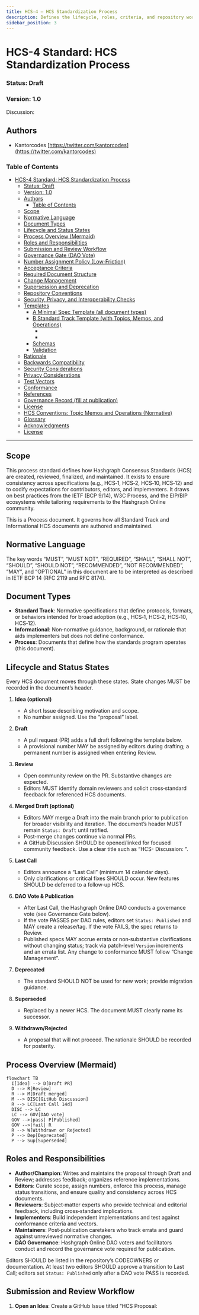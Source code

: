 ```yaml
---
title: HCS-4 — HCS Standardization Process
description: Defines the lifecycle, roles, criteria, and repository workflow for proposing, reviewing, approving, publishing, and maintaining Hashgraph Consensus Standards (HCS).
sidebar_position: 3
---
```


# HCS-4 Standard: HCS Standardization Process

### Status: Draft

### Version: 1.0

Discussion: <URL to GitHub Discussion>

## Authors

- Kantorcodes [https://twitter.com/kantorcodes](https://twitter.com/kantorcodes)

### Table of Contents

- [HCS-4 Standard: HCS Standardization Process](#hcs-4-standard-hcs-standardization-process)
    - [Status: Draft](#status-draft)
    - [Version: 1.0](#version-10)
  - [Authors](#authors)
    - [Table of Contents](#table-of-contents)
  - [Scope](#scope)
  - [Normative Language](#normative-language)
  - [Document Types](#document-types)
  - [Lifecycle and Status States](#lifecycle-and-status-states)
  - [Process Overview (Mermaid)](#process-overview-mermaid)
  - [Roles and Responsibilities](#roles-and-responsibilities)
  - [Submission and Review Workflow](#submission-and-review-workflow)
  - [Governance Gate (DAO Vote)](#governance-gate-dao-vote)
  - [Number Assignment Policy (Low‑Friction)](#number-assignment-policy-lowfriction)
  - [Acceptance Criteria](#acceptance-criteria)
  - [Required Document Structure](#required-document-structure)
  - [Change Management](#change-management)
  - [Supersession and Deprecation](#supersession-and-deprecation)
  - [Repository Conventions](#repository-conventions)
  - [Security, Privacy, and Interoperability Checks](#security-privacy-and-interoperability-checks)
  - [Templates](#templates)
    - [A Minimal Spec Template (all document types)](#a-minimal-spec-template-all-document-types)
    - [B Standard Track Template (with Topics, Memos, and Operations)](#b-standard-track-template-with-topics-memos-and-operations)
      - [](#)
      - [](#-1)
    - [Schemas](#schemas)
    - [Validation](#validation)
  - [Rationale](#rationale)
  - [Backwards Compatibility](#backwards-compatibility)
  - [Security Considerations](#security-considerations)
  - [Privacy Considerations](#privacy-considerations)
  - [Test Vectors](#test-vectors)
  - [Conformance](#conformance)
  - [References](#references)
  - [Governance Record (fill at publication)](#governance-record-fill-at-publication)
  - [License](#license)
  - [HCS Conventions: Topic Memos and Operations (Normative)](#hcs-conventions-topic-memos-and-operations-normative)
  - [Glossary](#glossary)
  - [Acknowledgments](#acknowledgments)
  - [License](#license-1)

---

## Scope

This process standard defines how Hashgraph Consensus Standards (HCS) are created, reviewed, finalized, and maintained. It exists to ensure consistency across specifications (e.g., HCS‑1, HCS‑2, HCS‑10, HCS‑12) and to codify expectations for contributors, editors, and implementers. It draws on best practices from the IETF (BCP 9/14), W3C Process, and the EIP/BIP ecosystems while tailoring requirements to the Hashgraph Online community.

This is a Process document. It governs how all Standard Track and Informational HCS documents are authored and maintained.

## Normative Language

The key words “MUST”, “MUST NOT”, “REQUIRED”, “SHALL”, “SHALL NOT”, “SHOULD”, “SHOULD NOT”, “RECOMMENDED”, “NOT RECOMMENDED”, “MAY”, and “OPTIONAL” in this document are to be interpreted as described in IETF BCP 14 (RFC 2119 and RFC 8174).

## Document Types

- **Standard Track**: Normative specifications that define protocols, formats, or behaviors intended for broad adoption (e.g., HCS‑1, HCS‑2, HCS‑10, HCS‑12).
- **Informational**: Non‑normative guidance, background, or rationale that aids implementers but does not define conformance.
- **Process**: Documents that define how the standards program operates (this document).

## Lifecycle and Status States

Every HCS document moves through these states. State changes MUST be recorded in the document’s header.

1. **Idea (optional)**

   - A short Issue describing motivation and scope.
   - No number assigned. Use the “proposal” label.

2. **Draft**

   - A pull request (PR) adds a full draft following the template below.
   - A provisional number MAY be assigned by editors during drafting; a permanent number is assigned when entering Review.

3. **Review**

   - Open community review on the PR. Substantive changes are expected.
   - Editors MUST identify domain reviewers and solicit cross‑standard feedback for referenced HCS documents.

4. **Merged Draft (optional)**

   - Editors MAY merge a Draft into the main branch prior to publication for broader visibility and iteration. The document’s header MUST remain `Status: Draft` until ratified.
   - Post‑merge changes continue via normal PRs.
   - A GitHub Discussion SHOULD be opened/linked for focused community feedback. Use a clear title such as “HCS-<number> Discussion: <short title>”.

5. **Last Call**

   - Editors announce a “Last Call” (minimum 14 calendar days).
   - Only clarifications or critical fixes SHOULD occur. New features SHOULD be deferred to a follow‑up HCS.

6. **DAO Vote & Publication**

   - After Last Call, the Hashgraph Online DAO conducts a governance vote (see Governance Gate below).
   - If the vote PASSES per DAO rules, editors set `Status: Published` and MAY create a release/tag. If the vote FAILS, the spec returns to Review.
   - Published specs MAY accrue errata or non‑substantive clarifications without changing status; track via patch‑level `Version` increments and an errata list. Any change to conformance MUST follow “Change Management”.

7. **Deprecated**

   - The standard SHOULD NOT be used for new work; provide migration guidance.

8. **Superseded**

   - Replaced by a newer HCS. The document MUST clearly name its successor.

9. **Withdrawn/Rejected**
   - A proposal that will not proceed. The rationale SHOULD be recorded for posterity.

## Process Overview (Mermaid)

```mermaid
flowchart TB
  I[Idea] --> D[Draft PR]
  D --> R[Review]
  R --> M[Draft merged]
  M --> DISC[GitHub Discussion]
  R --> LC[Last Call 14d]
  DISC --> LC
  LC --> GOV[DAO vote]
  GOV -->|pass| P[Published]
  GOV -->|fail| R
  R --> W[Withdrawn or Rejected]
  P --> Dep[Deprecated]
  P --> Sup[Superseded]
```

## Roles and Responsibilities

- **Author/Champion**: Writes and maintains the proposal through Draft and Review; addresses feedback; organizes reference implementations.
- **Editors**: Curate scope, assign numbers, enforce this process, manage status transitions, and ensure quality and consistency across HCS documents.
- **Reviewers**: Subject‑matter experts who provide technical and editorial feedback, including cross‑standard implications.
- **Implementers**: Build independent implementations and test against conformance criteria and vectors.
- **Maintainers**: Post‑publication caretakers who track errata and guard against unreviewed normative changes.
- **DAO Governance**: Hashgraph Online DAO voters and facilitators conduct and record the governance vote required for publication.

Editors SHOULD be listed in the repository’s CODEOWNERS or documentation. At least two editors SHOULD approve a transition to Last Call; editors set `Status: Published` only after a DAO vote PASS is recorded.

## Submission and Review Workflow

1. **Open an Idea**: Create a GitHub Issue titled “HCS Proposal: <Title>” with motivation, scope, and links to related HCS documents.
2. **Draft the Document**: Fork/branch and add a specification following “Required Document Structure” and “Repository Conventions”. Set `Status: Draft`.
3. **Pick a Number (Low‑Friction)**: The author selects an unused HCS number when opening the PR and names the file accordingly (`docs/standards/hcs-<number>.md` or `.../index.md`). If uncertain, authors MAY temporarily use `hcs-X` and update after a quick check.
4. **Community Review**: Keep discussion in the PR. Substantive design changes SHOULD be captured as commits with rationale.
5. **Test Vectors & Implementations** (Standard Track): Provide at least one reference implementation and one independent implementation (minimum two total) demonstrating interoperability on Testnet or Mainnet. Include test vectors.
6. **Merged Draft (optional)**: Editors MAY merge the Draft prior to publication for wider review. The header stays `Status: Draft`. Open a GitHub Discussion titled “HCS-<number> Discussion: <short title>” and link it from the document (e.g., a short “Discussion” line near the top).
7. **Last Call (≥14 days)**: Editors announce Last Call on the PR and relevant channels. Gather final feedback and address issues. Breaking changes reset the Last Call clock.
8. **DAO Governance Vote**: Submit the proposal to the Hashgraph Online DAO per its governance rules. If PASSED, proceed to Publish; if FAILED, return to Review with rationale.
9. **Publish**: Editors set `Status: Published`, and optionally create a release/tag. The canonical location is the merged document path.
10. **Post‑Publication Care**: Track errata via Issues; apply editorial updates via PRs per “Change Management”. Substantive changes REQUIRE a new HCS.

## Governance Gate (DAO Vote)

- Vote SHOULD use HCS‑8 (Poll Topic) with HCS‑9 metadata to ensure on‑chain auditability.
- Quorum/threshold/eligibility follow Hashgraph Online DAO governance; this process defers to those rules.
- The merged document MUST include a short Governance Record linking to the poll topic and result.
- If the vote fails, the proposal returns to Review; substantial changes SHOULD restart Last Call.

## Number Assignment Policy (Low‑Friction)

- **Self‑assign on PR**: Authors pick any unused positive integer and name the file `hcs-<number>` when opening the PR.
- **Uniqueness check**: Before merge, editors verify the number is not already used. If there’s a collision, the later PR updates to the next available number.
- **No central index required**: We do not maintain a separate Numbers Index page. The repo history and filenames are the source of truth.
- **Permanence**: Numbers are never reused, even if the document later becomes Withdrawn or Superseded.
- **Adjacent blocks (optional)**: Authors MAY request adjacent numbers for a multi‑part suite; editors MAY approve if it reduces confusion.

## Acceptance Criteria

For transition from Review → Published:

- **Clarity**: Motivation and scope are clearly stated; non‑goals are listed if helpful.
- **Completeness**: All required sections are present with sufficient detail for interoperable implementation.
- **Conformance**: The document defines testable requirements (MUST/SHOULD) and explicit error handling where applicable.
- **Interoperability**: For Standard Track, at least two independent implementations demonstrate interoperability using shared test vectors.
- **Security & Privacy**: Security considerations are present. If personal data is involved, privacy considerations MUST be included (see HCS‑19 alignment where applicable).
- **Backwards Compatibility**: Migration/compat guidance provided, or rationale for breaking changes.
- **References**: Cites related HCS documents and relevant external standards.
- **Governance**: For publication, a recorded DAO vote result (PASS) with an on‑chain reference (e.g., HCS‑8 poll topic) is provided.

## Required Document Structure

Every HCS specification MUST contain the following sections (additional sections are allowed):

- Title block with frontmatter (title, description, `sidebar_position`) and an H1 mirroring the title.
- Status and Version.
- Authors (with optional contact/links).
- Abstract.
- Motivation.
- Specification (normative): including formats, algorithms, state machines, memo structures, or APIs, as appropriate.
- Rationale (informative): design trade‑offs and alternatives considered.
- Backwards Compatibility and Migration.
- Security Considerations (and Privacy Considerations where applicable).
- Test Vectors (where applicable) and Reference Implementation links.
- Conformance: explicit statements of what an implementation MUST/SHOULD support and how to validate.
- References (normative/informative), Glossary (optional).
- License statement.

## Change Management

Changes after publication fall into three classes:

- **Editorial** (typos, formatting, non‑substantive clarifications): MAY be merged by editors with brief PR description. Status remains Published.
- **Clarification** (tightens language without changing conformance): REQUIRES reviewer confirmation. Update a `Version` patch number and record in a Changelog.
- **Substantive** (changes conformance or interoperability): REQUIRES a new HCS number. The new document SHOULD state “Supersedes HCS‑N”. The prior document becomes Superseded or Deprecated.

All changes MUST be via PR with clear summaries. Editors SHALL reject PRs that alter normative behavior without following this process.

## Supersession and Deprecation

- A successor HCS MUST explicitly list the prior HCS it supersedes and provide migration guidance.
- Superseded documents remain in the repository for historical reference with a banner linking to the successor.
- Deprecated documents SHOULD provide rationale and alternatives.

## Repository Conventions

- File location: `docs/standards/hcs-<number>.md` for single‑file specs, or `docs/standards/hcs-<number>/index.md` for multi‑file specs.
- Frontmatter keys: `title`, `description`, `sidebar_position` (numeric ordering only).
- Cross‑references: use relative links between HCS docs, e.g., `../hcs-2.md` or `../hcs-12/index.md`.
- Examples and images SHOULD live near the spec (e.g., `docs/standards/hcs-<number>/assets/*`).
 - Discussions: When a draft is merged, create a GitHub Discussion for ongoing feedback and reference it in the spec. Suggested title format: `HCS-<number> Discussion: <short title>`.

## Security, Privacy, and Interoperability Checks

Before entering Last Call, Standard Track documents MUST include:

- Threat model summary and Security Considerations.
- Privacy Considerations if user or personal data is processed (align with HCS‑19 where possible).
- Interoperability plan and test vectors.
- Backwards compatibility and migration notes.

## Templates

Use the following templates when drafting a new HCS document.

### A Minimal Spec Template (all document types)

```md
---
title: HCS-<number> — <short title>
description: <one-sentence description>
sidebar_position: <number>
---

# HCS-<number> Standard: <long title>

### Status: Draft

### Version: 1.0

### Table of Contents

- [Authors](#authors)
- [Abstract](#abstract)
- [Motivation](#motivation)
- [Specification](#specification)
- [Rationale](#rationale)
- [Backwards Compatibility](#backwards-compatibility)
- [Security Considerations](#security-considerations)
- [Privacy Considerations](#privacy-considerations)
- [Test Vectors](#test-vectors)
- [Conformance](#conformance)
- [References](#references)
- [License](#license)

## Authors

- <name/link>

## Abstract

<short summary>

## Motivation

<problem statement>

## Specification

<normative content with MUST/SHOULD/MAY>

## Rationale

<design trade-offs>

## Backwards Compatibility

<impact and migration>

## Security Considerations

<threats and mitigations>

## Privacy Considerations

<if applicable>

## Test Vectors

<inputs/outputs>

## Conformance

<what an implementation MUST do>

## References

<normative and informative>

## Governance Record (fill at publication)

- Poll topic: hcs://8/<topicId> (or Mirror Node link, Hashgraph.vote Link)
- Outcome: PASS | FAIL on YYYY-MM-DD (UTC)
- Reference: <txn or final tally/info link>

## License

This document is licensed under Apache-2.0.
```

### B Standard Track Template (with Topics, Memos, and Operations)

This template matches patterns used across HCS-1, HCS-2, HCS-10, and HCS-12.

```md
---
title: HCS-<number> — <short title>
description: <one-sentence description>
sidebar_position: <number>
---

# HCS-<number> Standard: <long title>

### Status: Draft

### Version: 1.0

Discussion: <URL to GitHub Discussion>

### Table of Contents

- [Authors](#authors)
- [Abstract](#abstract)
- [Motivation](#motivation)
- [Specification](#specification)
  - [Architecture Overview](#architecture-overview)
  - [Topic System](#topic-system)
    - [Topic Types and Enums](#topic-types-and-enums)
    - [Topic Memo Formats](#topic-memo-formats)
  - [Operation Reference](#operation-reference)
    - [<Op1>](#op1)
    - [<Op2>](#op2)
  - [Schemas](#schemas)
  - [Validation](#validation)
- [Rationale](#rationale)
- [Backwards Compatibility](#backwards-compatibility)
- [Security Considerations](#security-considerations)
- [Privacy Considerations](#privacy-considerations)
- [Test Vectors](#test-vectors)
- [Conformance](#conformance)
- [References](#references)
- [License](#license)

## Authors

- <name/link>

## Abstract

<short summary>

## Motivation

<problem statement>

## Specification

### Architecture Overview

<diagrams and narrative>

### Topic System

#### Topic Types and Enums

Define numeric enums (stable once published). New types are appended; values are never reused or renumbered.

| Enum | Name     | Description |
| ---- | -------- | ----------- |
| 0    | <Type A> | ...         |
| 1    | <Type B> | ...         |

#### Topic Memo Formats

Topic memos are UTF‑8 strings optimized for fast identification. Use a colon‑delimited format consistent with HCS‑2/HCS‑10:
```
hcs-<number>:<indexed>:<ttl>:<type>[:<param1>[:<param2>...]]
```

- `hcs-<number>`: literal identifier for this standard.
- `indexed`: 0 or 1, as defined by HCS‑2 (0 = read all messages; 1 = read latest only).
- `ttl`: cache time in seconds (use 0 if not applicable).
- `type`: numeric enum from Topic Types and Enums.
- Additional parameters are defined per topic type and MUST be ordered and documented.

Example (Type=3 Registry):
```
hcs-<number>:0:60:3:0.0.998877
```

Optional: Transaction Memos for Analytics (pattern from HCS‑10)

If your standard benefits from analytics on submitted operations, define a transaction memo pattern using numeric enums, for example:

```
hcs-<number>:op:{operation_enum}:{topic_type_enum}
```

Document the operation and topic type enums alongside the Operation Reference. If you do not define enums, omit this facility.

### Operation Reference

All operations MUST include the protocol and operation identifiers used across existing HCS specs:

```json
{
  "p": "hcs-<number>",
  "op": "<operation>",
  "...": "operation-specific fields"
}
```

Field rules (aligns with HCS‑2, HCS‑10, HCS‑12, HCS‑20):

- `p` (string, REQUIRED): Protocol identifier (e.g., `"hcs-10"`).
- `op` (string, REQUIRED): Operation name (lowercase, hyphenated if needed).
- `m` (string, OPTIONAL): Free‑form memo/context. Keep ≤500 chars when practical.
- Operation‑specific fields MUST be explicitly defined per operation. Common conventions used in existing specs include:
  - `t_id` (string): Hedera Topic ID (e.g., `"0.0.123456"`).
  - `uid` (string|number): Sequence number referencing a prior `register` message.
  - `account_id` (string): Hedera account ID.
  - `operator_id` (string): Composite identifier `inboundTopicId@accountId` (HCS‑10).
  - `metadata` (string): HIP‑412 pointer or human‑readable notes, where applicable.
  - Hash fields like `hash`, `wasm_hash`, `js_hash` (HCS‑12) MUST state the algorithm in the spec text (e.g., SHA‑256).

#### <Op1>

Description and rules.

Request payload example (use only fields your standard needs):

```json
{
  "p": "hcs-<number>",
  "op": "register",
  "t_id": "0.0.123456",
  "name": "...",
  "m": "optional context"
}
```

#### <Op2>

Description and rules.

### Schemas

If you provide JSON Schemas, include `$schema`/`$id` and keep field names consistent with the spec. Schemas are OPTIONAL unless your standard declares them normative.

### Validation

Define MUST/SHOULD rules and explicit invalid cases. Validation SHOULD reference existing field conventions (e.g., `t_id` must match Hedera Topic ID format; `uid` must reference an existing sequence).

## Rationale

<design trade-offs>

## Backwards Compatibility

<impact and migration>

## Security Considerations

Threats, mitigations, replay handling, integrity checks.

## Privacy Considerations

Personal data handling and links to HCS‑19 guidance if applicable.

## Test Vectors

Provide at least: topic memo strings, canonical JSON inputs, integrity hashes, and expected validation outcomes.

## Conformance

List testable MUST/SHOULD statements and minimal feature set to claim compliance.

## References

HCS‑1 (file/memo), HCS‑2 (registries/indexing), HCS‑10 (memo/ops patterns), others.

## Governance Record (fill at publication)

- Poll topic: hcs://8/<topicId> (or Mirror Node link)
- Outcome: PASS | FAIL on YYYY-MM-DD (UTC)
- Reference: <txn or final tally/info link>

## License

Apache-2.0

```

## HCS Conventions: Topic Memos and Operations (Normative)

To promote cross‑standard consistency, new Standard Track documents SHALL follow these conventions unless a well‑justified deviation is documented in Rationale:

1. **Topic Memo Format**: Use colon‑delimited memos beginning with `hcs-<number>`. Define `indexed` and `ttl` in this order (per HCS‑2). If your standard uses per‑topic `type` enums (like HCS‑10), specify `hcs-<number>:<indexed>:<ttl>:<type>[:params…]` and define all params.
2. **Type Enums**: If used, publish a stable numeric table. Never reuse or renumber values; append new ones.
3. **Operation Fields**: Operations MUST include `p` and `op`. Optional `m` MAY provide human context. All other fields are operation‑specific and MUST be defined explicitly (see HCS‑2, HCS‑10, HCS‑12, HCS‑20 patterns).
4. **Common Names**: Prefer established names when applicable (`t_id`, `uid`, `account_id`, `operator_id`, `metadata`, `hash`, `wasm_hash`, `js_hash`).
5. **HRL References**: When referencing on‑graph resources, use HRL format `hcs://{protocol_number}/{topic_id}` as used elsewhere in this repo.
6. **Test Vectors**: Provide deterministic vectors for memos and operations so independent implementations can reproduce exact results.

## Glossary

- **Editors**: Individuals designated to manage the standards process, numbering, status changes, and quality control.
- **Last Call**: Timeboxed period for final public review prior to publication.
- **Standard Track**: A normative specification intended for interoperable adoption.
- **Informational**: Non‑normative guidance; no conformance requirements.
- **Process**: A document defining how the program operates (this HCS‑4).

## Acknowledgments

This process incorporates proven patterns from the IETF, W3C, and major public‑chain proposal systems (EIPs/BIPs), adapted for the Hashgraph Online community’s needs.

## License

This document is licensed under [Apache‑2.0](https://www.apache.org/licenses/LICENSE-2.0).

---
